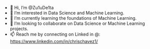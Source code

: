 - 👋 Hi, I’m @Zu1uDe1ta
- 👀 I’m interested in Data Science and Machine Learning.
- 🌱 I’m currently learning the foundations of Machine Learning. 
- 💞️ I’m looking to collaborate on Data Science or Machine Learning projects. 
- 📫 Reach me by connecting on Linked in @: https://www.linkedin.com/in/chrischavez1/

<!---
Zu1uDe1ta/Zu1uDe1ta is a ✨ special ✨ repository because its `README.md` (this file) appears on your GitHub profile.
You can click the Preview link to take a look at your changes.
--->
